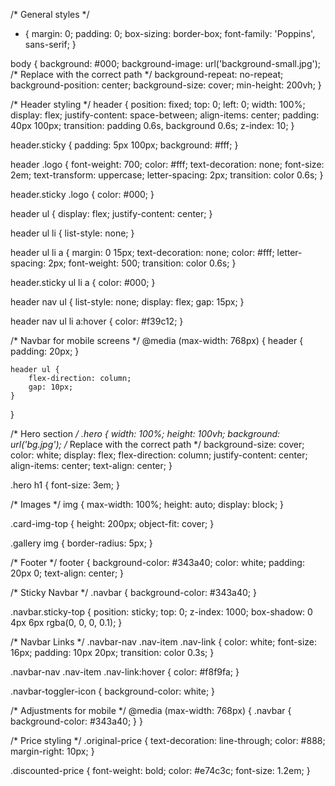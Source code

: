 /* General styles */
* {
    margin: 0;
    padding: 0;
    box-sizing: border-box;
    font-family: 'Poppins', sans-serif;
}

body {
    background: #000;
    background-image: url('background-small.jpg'); /* Replace with the correct path */
    background-repeat: no-repeat;
    background-position: center;
    background-size: cover;
    min-height: 200vh;
}

/* Header styling */
header {
    position: fixed;
    top: 0;
    left: 0;
    width: 100%;
    display: flex;
    justify-content: space-between;
    align-items: center;
    padding: 40px 100px;
    transition: padding 0.6s, background 0.6s;
    z-index: 10;
}

header.sticky {
    padding: 5px 100px;
    background: #fff;
}

header .logo {
    font-weight: 700;
    color: #fff;
    text-decoration: none;
    font-size: 2em;
    text-transform: uppercase;
    letter-spacing: 2px;
    transition: color 0.6s;
}

header.sticky .logo {
    color: #000;
}

header ul {
    display: flex;
    justify-content: center;
}

header ul li {
    list-style: none;
}

header ul li a {
    margin: 0 15px;
    text-decoration: none;
    color: #fff;
    letter-spacing: 2px;
    font-weight: 500;
    transition: color 0.6s;
}

header.sticky ul li a {
    color: #000;
}

header nav ul {
    list-style: none;
    display: flex;
    gap: 15px;
}

header nav ul li a:hover {
    color: #f39c12;
}

/* Navbar for mobile screens */
@media (max-width: 768px) {
    header {
        padding: 20px;
    }

    header ul {
        flex-direction: column;
        gap: 10px;
    }
}

/* Hero section */
.hero {
    width: 100%;
    height: 100vh;
    background: url('bg.jpg'); /* Replace with the correct path */
    background-size: cover;
    color: white;
    display: flex;
    flex-direction: column;
    justify-content: center;
    align-items: center;
    text-align: center;
}

.hero h1 {
    font-size: 3em;
}

/* Images */
img {
    max-width: 100%;
    height: auto;
    display: block;
}

.card-img-top {
    height: 200px;
    object-fit: cover;
}

.gallery img {
    border-radius: 5px;
}

/* Footer */
footer {
    background-color: #343a40;
    color: white;
    padding: 20px 0;
    text-align: center;
}

/* Sticky Navbar */
.navbar {
    background-color: #343a40;
}

.navbar.sticky-top {
    position: sticky;
    top: 0;
    z-index: 1000;
    box-shadow: 0 4px 6px rgba(0, 0, 0, 0.1);
}

/* Navbar Links */
.navbar-nav .nav-item .nav-link {
    color: white;
    font-size: 16px;
    padding: 10px 20px;
    transition: color 0.3s;
}

.navbar-nav .nav-item .nav-link:hover {
    color: #f8f9fa;
}

.navbar-toggler-icon {
    background-color: white;
}

/* Adjustments for mobile */
@media (max-width: 768px) {
    .navbar {
        background-color: #343a40;
    }
}

/* Price styling */
.original-price {
    text-decoration: line-through;
    color: #888;
    margin-right: 10px;
}

.discounted-price {
    font-weight: bold;
    color: #e74c3c;
    font-size: 1.2em;
}
